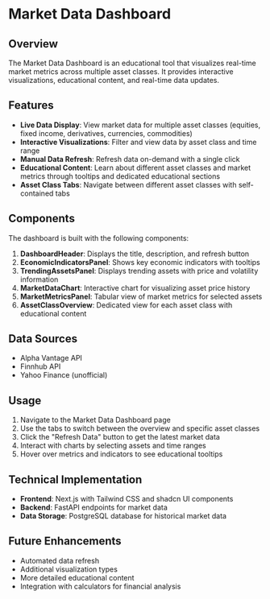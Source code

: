 # Market Data Dashboard

## Overview
The Market Data Dashboard is an educational tool that visualizes real-time market metrics across multiple asset classes. It provides interactive visualizations, educational content, and real-time data updates.

## Features
- **Live Data Display**: View market data for multiple asset classes (equities, fixed income, derivatives, currencies, commodities)
- **Interactive Visualizations**: Filter and view data by asset class and time range
- **Manual Data Refresh**: Refresh data on-demand with a single click
- **Educational Content**: Learn about different asset classes and market metrics through tooltips and dedicated educational sections
- **Asset Class Tabs**: Navigate between different asset classes with self-contained tabs

## Components
The dashboard is built with the following components:

1. **DashboardHeader**: Displays the title, description, and refresh button
2. **EconomicIndicatorsPanel**: Shows key economic indicators with tooltips
3. **TrendingAssetsPanel**: Displays trending assets with price and volatility information
4. **MarketDataChart**: Interactive chart for visualizing asset price history
5. **MarketMetricsPanel**: Tabular view of market metrics for selected assets
6. **AssetClassOverview**: Dedicated view for each asset class with educational content

## Data Sources
- Alpha Vantage API
- Finnhub API
- Yahoo Finance (unofficial)

## Usage
1. Navigate to the Market Data Dashboard page
2. Use the tabs to switch between the overview and specific asset classes
3. Click the "Refresh Data" button to get the latest market data
4. Interact with charts by selecting assets and time ranges
5. Hover over metrics and indicators to see educational tooltips

## Technical Implementation
- **Frontend**: Next.js with Tailwind CSS and shadcn UI components
- **Backend**: FastAPI endpoints for market data
- **Data Storage**: PostgreSQL database for historical market data

## Future Enhancements
- Automated data refresh
- Additional visualization types
- More detailed educational content
- Integration with calculators for financial analysis

